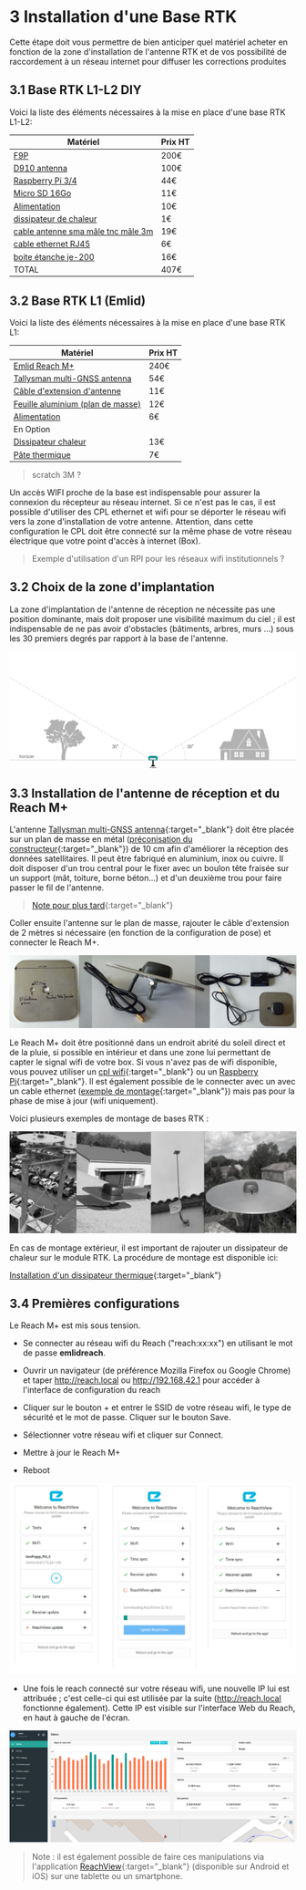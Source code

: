 # 3 Installation d'une Base RTK 

Cette étape doit vous permettre de bien anticiper quel matériel acheter en fonction de la zone d'installation de l'antenne RTK et de vos possibilité de raccordement à un réseau internet pour diffuser les corrections produites

## 3.1 Base RTK L1-L2 DIY 

Voici la liste des éléments nécessaires à la mise en place d'une base RTK L1-L2:

|Matériel|Prix HT|
|--------|----|
|[F9P](https://store.drotek.com/rtk-zed-f9p-gnss)|200€|
|[D910 antenna](https://store.drotek.com/da-910-multiband-gnss-antenna)|100€|
|[Raspberry Pi 3/4](https://www.kubii.fr/les-cartes-raspberry-pi/2119-raspberry-pi-3-modele-b-1-gb-kubii-713179640259.html)|44€|
|[Micro SD 16Go](https://www.kubii.fr/carte-sd-et-stockage/2359-carte-microsd-16go-classe-10-u1-sandisk-kubii-619659161347.html)|11€|
|[Alimentation](https://www.kubii.fr/les-officiels-raspberry-pi-kubii/2593-alimentation-officielle-raspberry-pi-3-eu-micro-usb-51v-25a-kubii-3272496297586.html?search_query=SC0136&results=51)|10€| 
|[dissipateur de chaleur](https://www.kubii.fr/composants-raspberry-pi/1676-heat-sink-aluminium-pour-raspberry-pi-3-kubii-3272496005099.html)|1€|
|[cable antenne sma mâle tnc mâle 3m](https://www.mhzshop.com/shop/Cables-et-cordons/Sur-mesure/50-ohms-WiFi-4G/Cordon-sur-mesure-en-coax-faible-perte-WLL-240-2-4-5-GHz-6-1mm.html)|19€|
|[cable ethernet RJ45](https://www.mhzshop.com/shop/Cables-et-cordons/Cordons-reseau/)|6€|
|[boite étanche je-200](https://www.mhzshop.com/shop/Accessoires-MHz/Boites-etanches/Boite-etanche-avec-fixation-mat-203x203x65mm-GentleBOX-JE-200.html)|16€|
|TOTAL|407€|

## 3.2 Base RTK L1 (Emlid)

Voici la liste des éléments nécessaires à la mise en place d'une base RTK L1:

|Matériel|Prix HT|
|--------|----|
|[Emlid Reach M+](https://store.emlid.com/product/reachm-plus/)|240€|
|[Tallysman multi-GNSS antenna](https://store.emlid.com/product/tallysman-multi-gnss-antenna/)|54€|
|[Câble d'extension d'antenne](https://store.emlid.com/product/reach-antenna-extension-cable-2m/)|11€|
|[Feuille aluminium (plan de masse)](https://fr.rs-online.com/web/c/abrasifs-materiaux-techniques/tubes-feuilles-et-angles-en-aluminium/feuilles-en-aluminium/?searchTerm=aluminium&sort-by=P_breakPrice1&sort-order=asc&applied-dimensions=4294555449)|12€|
|[Alimentation](https://fr.rs-online.com/web/p/adaptateurs-ac-dc/1770223/)|6€|
|En Option||
|[Dissipateur chaleur](https://fr.rs-online.com/web/p/dissipateurs-de-chaleur/1263113/)|13€|
|[Pâte thermique](https://fr.rs-online.com/web/p/graisse-thermique/0554311/)|7€|

> scratch 3M ?

Un accès WIFI proche de la base est indispensable pour assurer la connexion du récepteur au réseau internet. Si ce n'est pas le cas, il est possible d'utiliser des CPL ethernet et wifi pour se déporter le réseau wifi vers la zone d'installation de votre antenne. Attention, dans cette configuration le CPL doit être connecté sur la même phase de votre réseau électrique que votre point d'accès à internet (Box).

> Exemple d'utilisation d'un RPI pour les réseaux wifi institutionnels ?

## 3.2 Choix de la zone d'implantation

La zone d'implantation de l'antenne de réception ne nécessite pas une position dominante, mais doit proposer une visibilité maximum du ciel ; il est indispensable de ne pas avoir d'obstacles (bâtiments, arbres, murs ...) sous les 30 premiers degrés par rapport à la base de l'antenne.

![sky_view](image/montage/skyview-obstacles_1.png)

## 3.3 Installation de l'antenne de réception et du Reach M+

L'antenne [Tallysman multi-GNSS antenna](https://store.emlid.com/product/tallysman-multi-gnss-antenna/){:target="_blank"} doit être placée sur un plan de masse en métal ([préconisation du constructeur](http://www.tallysman.com/wp-content/uploads/Embedded-Antennas-Reference-Guide.pdf){:target="_blank"}) de 10 cm afin d'améliorer la réception des données satellitaires. Il peut être fabriqué en aluminium, inox ou cuivre. Il doit disposer d'un trou central pour le fixer avec un boulon tête fraisée sur un support (mât, toiture, borne béton...) et d'un deuxième trou pour faire passer le fil de l'antenne.
> [Note pour plus tard](https://www.fig.net/resources/proceedings/fig_proceedings/fig2017/ppt/ts08c/TS08C_zhang_schwieger_8513_ppt.pdf){:target="_blank"}

Coller ensuite l'antenne sur le plan de masse, rajouter le câble d'extension de 2 mètres si nécessaire (en fonction de la configuration de pose) et connecter le Reach M+.

![groundPlane](image/montage/ground_plane.jpg)

Le Reach M+ doit être positionné dans un endroit abrité du soleil direct et de la pluie, si possible en intérieur et dans une zone lui permettant de capter le signal wifi de votre box. Si vous n'avez pas de wifi disponible, vous pouvez utiliser un [cpl wifi](https://www.boulanger.com/ref/8002139?xtor=SEC-1294-GOO&xts=171153&origin=pla&kwd=&gclid=EAIaIQobChMI1tTns9TN4wIVkEPTCh1dzAA7EAYYAiABEgKVZvD_BwE&gclsrc=aw.ds){:target="_blank"} ou un [Raspberry Pi](https://github.com/jancelin/geo-poppy/wiki/2.-Installation){:target="_blank"}. Il est également possible de le connecter avec un avec un cable ethernet ([exemple de montage](https://jancelin.github.io/centipede/3_2_ethernet){:target="_blank"}) mais pas pour la phase de mise à jour (wifi uniquement).

Voici plusieurs exemples de montage de bases RTK :

![antenne](image/montage/antenne.jpg)

En cas de montage extérieur, il est important de rajouter un dissipateur de chaleur sur le module RTK. La procédure de montage est disponible ici:

[Installation d'un dissipateur thermique](https://jancelin.github.io/centipede/3_1_dissipateur){:target="_blank"}

## 3.4 Premières configurations

Le Reach M+ est mis sous tension.

* Se connecter au réseau wifi du Reach ("reach:xx:xx") en utilisant le mot de passe __emlidreach__.

* Ouvrir un navigateur (de préférence Mozilla Firefox ou Google Chrome) et taper http://reach.local ou http://192.168.42.1 pour accéder à l'interface de configuration du reach

* Cliquer sur le bouton + et entrer le SSID de votre réseau wifi, le type de sécurité et le mot de passe. Cliquer sur le bouton Save.

* Sélectionner votre réseau wifi et cliquer sur Connect.

* Mettre à jour le Reach M+

* Reboot

![reachupdate](image/montage/reachupdate.jpg)

* Une fois le reach connecté sur votre réseau wifi, une nouvelle IP lui est attribuée ; c'est celle-ci qui est utilisée par la suite (http://reach.local fonctionne également). Cette IP est visible sur l'interface Web du Reach, en haut à gauche de l'écran.

![reachview](image/montage/reachview1.png)

> Note : il est également possible de faire ces manipulations via l'application [ReachView](https://play.google.com/store/apps/details?id=com.reachview&hl=fr){:target="_blank"} (disponible sur Android et iOS) sur une tablette ou un smartphone.

